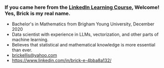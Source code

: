 ### If you came here from the [LinkedIn Learning Course](https://www.linkedin.com/learning/craft-a-great-github-profile), Welcome! Yes, Brick is my real name.
- Bachelor's in Mathematics from Brigham Young University, December 2020
- Data scientist with experience in LLMs, vectorization, and other parts of machine learning.
- Believes that statistical and mathematical knowledge is more essential than ever.
- brickellis@yahoo.com
- https://www.linkedin.com/in/brick-e-4bba8a132/
